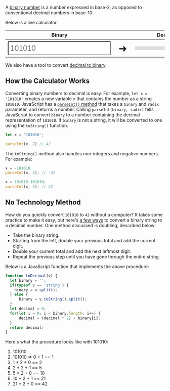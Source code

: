 A [binary number](https://en.wikipedia.org/wiki/Binary_number) is a number expressed in base-2, as opposed to conventional decimal numbers in base-10.

Below is a live calculator.

<style>
  #binary {
    font-size: 1.5em;
    padding: 0.25em;
    border-radius: 4px;
  }

  #result {
    display: inline-block;
    font-size: 1.5em;
    padding: 0.25em;
    border-radius: 4px;
    background-color: #ddd;
    width: 310px;
    overflow-wrap: anywhere;
  }

  #right-arrow {
    font-size: 2em;
    padding: 0.25em;
    padding-left: 0.5em;
    padding-right: 0.5em;
  }

  @media (max-width: 1000px) {
    #decimal {
      width: 100%;
    }

    #result {
      width: 8em;
    }
  }
</style>

<table>
  <thead>
    <th>Binary</th>
    <th></th>
    <th>Decimal</th>
  </thead>
  <tr>
    <td>
      <input type="number" id="binary" placeholder="101010" />
    </td>
    <td id="right-arrow">
      &#10140;
    </td>
    <td>
      <div id="result"></div>
    </td>
  </tr>
</table>
<script>
  document.querySelector('#result').innerHTML = parseInt(101010, 2);
  document.querySelector('#binary').addEventListener('change', function() {
    const value = parseInt(document.querySelector('#binary').value, 2);
    if (value == null || isNaN(value)) {
      return;
    } 
    document.querySelector('#result').innerHTML = value;
  });
  document.querySelector('#binary').addEventListener('keyup', function() {
    const value = parseInt(document.querySelector('#binary').value, 2);
    if (value == null || isNaN(value)) {
      return;
    } 
    document.querySelector('#result').innerHTML = value;
  });
  document.querySelector('#binary').focus();
</script>

We also have a tool to convert [decimal to binary](/tutorials/fundamentals/decimal-to-binary).

## How the Calculator Works

Converting binary numbers to decimal is easy.
For example, `let x = '101010'` creates a new variable `x` that contains the number as a string `101010`.
JavaScript has a [`parseInt()` method](https://developer.mozilla.org/en-US/docs/Web/JavaScript/Reference/Global_Objects/parseInt) that takes a `binary` and `radix` parameter, and returns a number.
Calling `parseInt(binary, radix)` tells JavaScript to convert `binary` to a number containing the decimal representation of `101010`.
If `binary` is not a string, it will be converted to one using the `toString()` function.

```javascript
let x = '101010';

parseInt(x, 2) // 42
```

The `toString()` method also handles non-integers and negative numbers. For example:

```javascript
x = -101010
parseInt(x, 2); // -42

x = 101010.101010;
parseInt(x, 2); // 42
```

## No Technology Method

How do you quickly convert `101010` to `42` without a computer?
It takes some practice to make it easy, but here's [a few ways](https://www.wikihow.com/Convert-from-Binary-to-Decimal) to convert a binary string to a decimal number.
One method discussed is doubling, described below:

- Take the binary string.
- Starting from the left, double your previous total and add the current digit.
- Double your current total and add the next leftmost digit.
- Repeat the previous step until you have gone through the entire string.

Below is a JavaScript function that implements the above procedure:

```javascript
function toDecimal(v) {
  let binary = '';
  if(typeof v == 'string') {
    binary = v.split();
  } else {
      binary = v.toString().split();
  }
  let decimal = 0;
  for(let i = 0; i < binary.length; i++) {
      decimal = (decimal * 2) + binary[i];
  }
  return decimal;
}
```

Here's what the procedure looks like with 101010:

1. 101010
2. 101010 => 0 + 1 == 1
3. 1 * 2 + 0 == 2
4. 2 * 2 + 1 == 5
5. 5 * 2 + 0 == 10
6. 10 * 2 + 1 == 21
7. 21 * 2 + 0 == 42